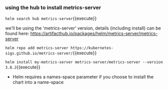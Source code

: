 ###  using the hub to install metrics-server

`helm search hub metrics-server`{{execute}}

we'll be using the 'metrics-server' version, details (including install) can be found here: https://artifacthub.io/packages/helm/metrics-server/metrics-server

`helm repo add metrics-server https://kubernetes-sigs.github.io/metrics-server/`{{execute}}

`helm install my-metrics-server metrics-server/metrics-server --version 3.8.2`{{execute}}

* Helm requires a names-space parameter if you choose to install the chart into a name-space